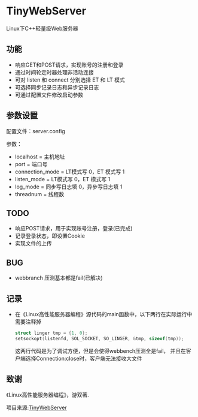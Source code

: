 TinyWebServer
===============

Linux下C++轻量级Web服务器

功能
---------------
* 响应GET和POST请求，实现账号的注册和登录
* 通过时间轮定时器处理非活动连接
* 可对 listen 和 connect 分别选择 ET 和 LT 模式
* 可选择同步记录日志和异步记录日志
* 可通过配置文件修改启动参数

参数设置
---------------
配置文件：server.config

参数：

* localhost = 主机地址
* port = 端口号
* connection_mode = LT模式写 0，ET 模式写 1
* listen_mode = LT模式写 0，ET 模式写 1
* log_mode = 同步写日志填 0，异步写日志填 1
* threadnum = 线程数
  
TODO
---------------
* 响应POST请求，用于实现账号注册，登录(已完成)
* 记录登录状态，即设置Cookie
* 实现文件的上传
  

BUG
---------------
* webbranch 压测基本都是fail(已解决)

记录
---------------
* 在《Linux高性能服务器编程》源代码的main函数中，以下两行在实际运行中需要注释掉
  ```cpp
  struct linger tmp = {1, 0};
  setsockopt(listenfd, SOL_SOCKET, SO_LINGER, &tmp, sizeof(tmp));
  ```
  这两行代码是为了调试方便，但是会使得webbench压测全是fail，
  并且在客户端选择Connection:close时，客户端无法接收大文件



致谢
---------------
《Linux高性能服务器编程》，游双著.

项目来源:[TinyWebServer](https://github.com/qinguoyi/TinyWebServer/)


